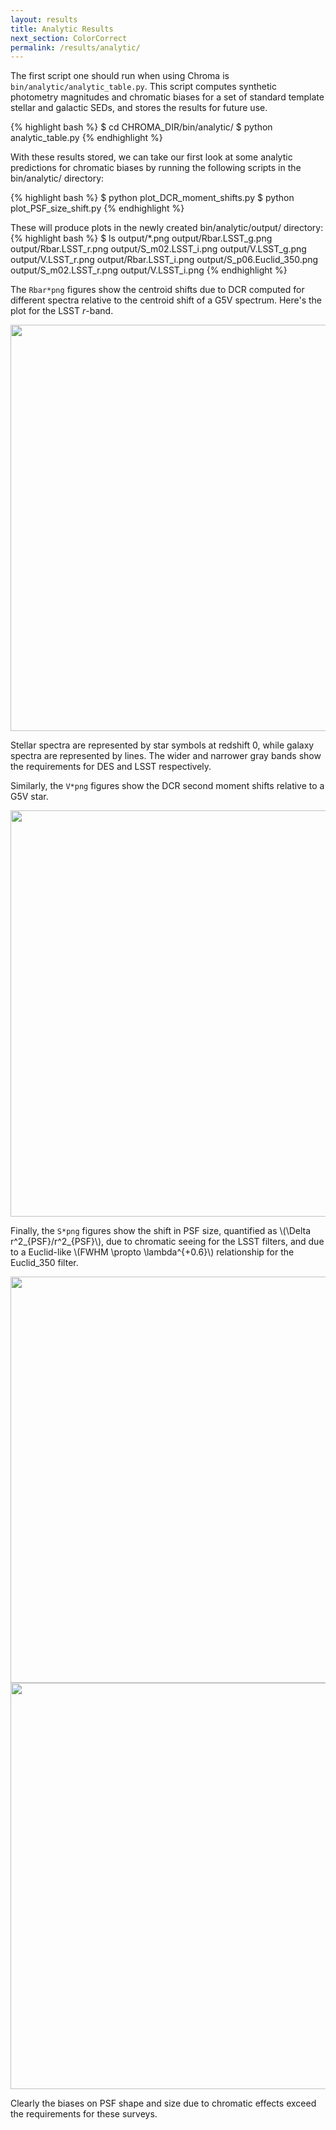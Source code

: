 ```yaml
---
layout: results
title: Analytic Results
next_section: ColorCorrect
permalink: /results/analytic/
---
```


The first script one should run when using Chroma is `bin/analytic/analytic_table.py`.  This script
computes synthetic photometry magnitudes and chromatic biases for a set of standard template stellar
and galactic SEDs, and stores the results for future use.

{% highlight bash %}
$ cd CHROMA_DIR/bin/analytic/
$ python analytic_table.py
{% endhighlight %}

With these results stored, we can take our first look at some analytic predictions for chromatic
biases by running the following scripts in the bin/analytic/ directory:

{% highlight bash %}
$ python plot_DCR_moment_shifts.py
$ python plot_PSF_size_shift.py
{% endhighlight %}

These will produce plots in the newly created bin/analytic/output/ directory:
{% highlight bash %}
$ ls output/*.png
output/Rbar.LSST_g.png        output/Rbar.LSST_r.png
output/S_m02.LSST_i.png       output/V.LSST_g.png
output/V.LSST_r.png           output/Rbar.LSST_i.png
output/S_p06.Euclid_350.png   output/S_m02.LSST_r.png
output/V.LSST_i.png
{% endhighlight %}

The `Rbar*png` figures show the centroid shifts due to DCR computed for different spectra relative
to the centroid shift of a G5V spectrum. Here's the plot for the LSST _r_-band.

<img src="{{site.url}}/img/Rbar.LSST_r.png" width="650">

Stellar spectra are represented by star symbols at redshift 0, while galaxy spectra are
represented by lines.  The wider and narrower gray bands show the requirements for DES and LSST
respectively.

Similarly, the `V*png` figures show the DCR second moment shifts relative to a G5V star.

<img src="{{site.url}}/img/V.LSST_r.png" width="650">

Finally, the `S*png` figures show the shift in PSF size, quantified as
\\(\\Delta r^2_{PSF}/r^2_{PSF}\\), due to chromatic seeing for the LSST filters, and due to a
Euclid-like \\(FWHM \\propto \\lambda^{+0.6}\\) relationship for the Euclid_350 filter.

<img src="{{site.url}}/img/S_m02.LSST_r.png" width="650">

<img src="{{site.url}}/img/S_p06.Euclid_350.png" width="650">

Clearly the biases on PSF shape and size due to chromatic effects exceed the requirements for
these surveys.